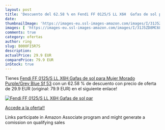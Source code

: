 ```yaml
---
layout: post
title: 'Descuento del 62.58 % en Fendi FF 0125/S LL X6H  Gafas de sol par'
date: 
thumbnailImage: 'https://images-eu.ssl-images-amazon.com/images/I/31J5ZD8MC6L._SL200_.jpg'
images: [ 'https://images-eu.ssl-images-amazon.com/images/I/31J5ZD8MC6L._SL200_.jpg' ]
comments: true
category: ofertas
author: ring
slug: B000FI5R7S
description:
actualPrice: 29.9 EUR
comparePrice: 79.9 EUR
inStock: true
---
```


Tienes [Fendi FF 0125/S LL X6H  Gafas de sol para Mujer  Morado  Purple/Grey Blue Sf  53](https://www.amazon.es/dp/B000FI5R7S/?tag=tolees-21) con un 62.58 % de descuento con precio de oferta de 29.9 EUR (original: 79.9 EUR) en el siguiente enlace!

[![Fendi FF 0125/S LL X6H  Gafas de sol par](https://images-eu.ssl-images-amazon.com/images/I/31J5ZD8MC6L._SL200_.jpg)](https://www.amazon.es/dp/B000FI5R7S/?tag=tolees-21)

[Accede a la oferta!!](https://www.amazon.es/dp/B000FI5R7S/?tag=tolees-21)

Links participate in Amazon Associate program and might generate a comission on qualifying sales


